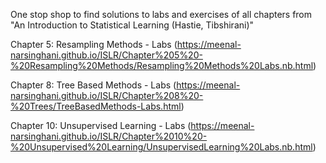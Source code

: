 One stop shop to find solutions to labs and exercises of all chapters from "An Introduction to Statistical Learning (Hastie, Tibshirani)"

Chapter 5: Resampling Methods - Labs (https://meenal-narsinghani.github.io/ISLR/Chapter%205%20-%20Resampling%20Methods/Resampling%20Methods%20Labs.nb.html)

Chapter 8: Tree Based Methods - Labs (https://meenal-narsinghani.github.io/ISLR/Chapter%208%20-%20Trees/TreeBasedMethods-Labs.html)

Chapter 10: Unsupervised Learning - Labs (https://meenal-narsinghani.github.io/ISLR/Chapter%2010%20-%20Unsupervised%20Learning/UnsupervisedLearning%20Labs.nb.html)

